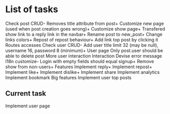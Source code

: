 # List of tasks

Check post CRUD-
  Removes title attribute from post+
  Customize new page (used when post creation goes wrong)+
  Customize show page+
  Transfered show link to a reply link in the navbar+
  Rename post to new_post+
  Change links colors+
  Repost of repost behaviour+
  Add link top post by clicking it
  Routes accesses
Check user CRUD-
  Add user title limit 32 (may be null), username 16, password 8 (minimum)+
  User page
  Only post.user should be able to delete post
  More user interaction
Interaction
  Devise error message I18n customize-
  Login with empty fields should equal signup+
  Remove show from non-users+
Features
  Implement reply+
  Implement repost+
  Implement like+
  Implement dislike+
  Implement share
  Implement analytics
  Implement bookmark
Big features
  Implement user top posts

## Current task
Implement user page
